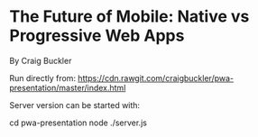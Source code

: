 # The Future of Mobile: Native vs Progressive Web Apps

By Craig Buckler

Run directly from:
https://cdn.rawgit.com/craigbuckler/pwa-presentation/master/index.html

Server version can be started with:

  cd pwa-presentation
  node ./server.js